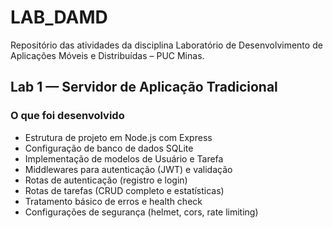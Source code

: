# LAB_DAMD

Repositório das atividades da disciplina Laboratório de Desenvolvimento de Aplicações Móveis e Distribuídas – PUC Minas.

## Lab 1 — Servidor de Aplicação Tradicional

### O que foi desenvolvido

- Estrutura de projeto em Node.js com Express
- Configuração de banco de dados SQLite
- Implementação de modelos de Usuário e Tarefa
- Middlewares para autenticação (JWT) e validação
- Rotas de autenticação (registro e login)
- Rotas de tarefas (CRUD completo e estatísticas)
- Tratamento básico de erros e health check
- Configurações de segurança (helmet, cors, rate limiting)
